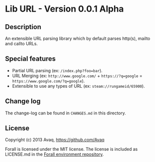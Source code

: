 # Lib URL - Version 0.0.1 Alpha

## Description

An extensible URL parsing library which by default parses http(s), mailto and callto URLs.

## Special features

* Partial URL parsing (ex: `/index.php?foo=bar`).
* URL Merging (ex: `http://www.google.com/` + `https://?q=google` = `https://www.google.com/?q=google`).
* Extensible to use any types of URL (ex: `steam://rungameid/65900`).

## Change log

The change-log can be found in `CHANGES.md` in this directory.

## License

Copyright (c) 2013 Avaq, https://github.com/Avaq

Forall is licensed under the MIT license. The license is included as LICENSE.md in the
[Forall environment repository](https://github.com/ForallFramework/Forall).
